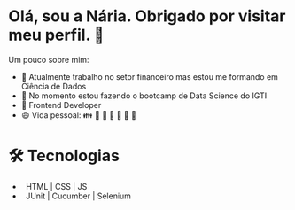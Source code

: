 Olá, sou a Nária. Obrigado por visitar meu perfil. :wave:
==========================

<!--
**nariafranca/nariafranca** is a ✨ _special_ ✨ repository because its `README.md` (this file) appears on your GitHub profile.
-->

Um pouco sobre mim:

- 🔭 Atualmente trabalho no setor financeiro mas estou me formando em Ciência de Dados
- 🌱 No momento estou fazendo o bootcamp de Data Science do IGTI
- :rocket: Frontend Developer
- 😄 Vida pessoal: :family: :dog: :runner: :book: :movie_camera: :beers: :hamburger:
<!--
- 👯 I’m looking to collaborate on ...
- 🤔 I’m looking for help with ...
- 💬 Ask me about ...
- 📫 How to reach me: ...
-->


🛠 Tecnologias
==========================
- &nbsp; HTML | CSS | JS 
- &nbsp; JUnit | Cucumber | Selenium
